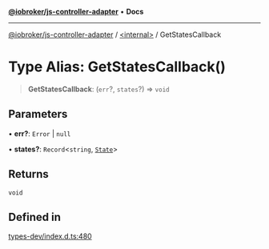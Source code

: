 [**@iobroker/js-controller-adapter**](../../README.md) • **Docs**

***

[@iobroker/js-controller-adapter](../../globals.md) / [\<internal\>](../README.md) / GetStatesCallback

# Type Alias: GetStatesCallback()

> **GetStatesCallback**: (`err`?, `states`?) => `void`

## Parameters

• **err?**: `Error` \| `null`

• **states?**: `Record`\<`string`, [`State`](../interfaces/State.md)\>

## Returns

`void`

## Defined in

[types-dev/index.d.ts:480](https://github.com/ioBroker/ioBroker.js-controller/blob/51faba7cbec9601fb6a2f5142cb3a117e78ab588/packages/types-dev/index.d.ts#L480)
